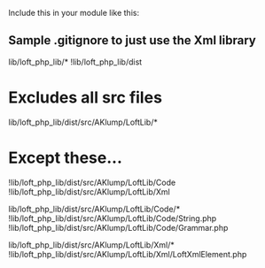 Include this in your module like this:

## Sample .gitignore to just use the Xml library
lib/loft_php_lib/*
!lib/loft_php_lib/dist
# Excludes all src files
lib/loft_php_lib/dist/src/AKlump/LoftLib/*

# Except these...
!lib/loft_php_lib/dist/src/AKlump/LoftLib/Code
!lib/loft_php_lib/dist/src/AKlump/LoftLib/Xml

lib/loft_php_lib/dist/src/AKlump/LoftLib/Code/*
!lib/loft_php_lib/dist/src/AKlump/LoftLib/Code/String.php
!lib/loft_php_lib/dist/src/AKlump/LoftLib/Code/Grammar.php

lib/loft_php_lib/dist/src/AKlump/LoftLib/Xml/*
!lib/loft_php_lib/dist/src/AKlump/LoftLib/Xml/LoftXmlElement.php
